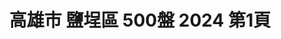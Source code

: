 ---
title: "高雄市 鹽埕區 500盤 2024 第1頁"
description: "高雄市 鹽埕區 500盤 2024 獲獎餐廳 第1頁"
keywords:
  - 美食競賽
  - 台灣美食
  - 美食精選
datePublished: "2025-06-30"
dateModified: "2025-07-06"
city: "高雄市"
district: "鹽埕區"
award: "500盤"
year: "2024"
page: 1
count: 2

restaurants:
  - name: "曾記廚房"
    city: "高雄市"
    district: "鹽埕區"
    address: "高雄市鹽埕區新樂街162號"
    phone: "075312881"
    geo: "22.624974737561182, 120.2833228669028"
    link: "高雄市/鹽埕區/曾記廚房"
    google_map: "https://maps.app.goo.gl/nvv7pnwK8xWDykiX6"
    footinder: "https://footinder.com.tw/%E9%AB%98%E9%9B%84%E5%B8%82%E9%B9%BD%E5%9F%95%E5%8D%80/10743/"
    award:
    - name: "500盤"
      year: "2024"
  - name: "Хата(HATA烏克蘭廚房)"
    city: "高雄市"
    district: "鹽埕區"
    address: "高雄市鹽埕區五福四路150號"
    phone: "0906956650"
    geo: "22.623297451663703, 120.28447960965849"
    link: "高雄市/鹽埕區/Хата_HATA烏克蘭廚房_"
    google_map: "https://maps.app.goo.gl/UTnWL4bsAt8mjfa29"
    footinder: "https://footinder.com.tw/%e9%ab%98%e9%9b%84%e5%b8%82%e9%b9%bd%e5%9f%95%e5%8d%80/362211/"
    award:
    - name: "500盤"
      year: "2024"
---